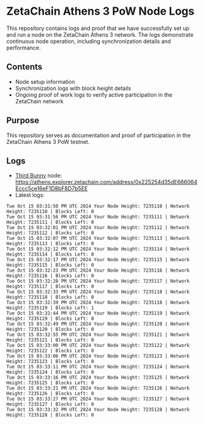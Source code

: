 # ZetaChain Athens 3 PoW Node Logs
This repository contains logs and proof that we have successfully set up and run a node on the ZetaChain Athens 3 network. The logs demonstrate continuous node operation, including synchronization details and performance.

## Contents
- Node setup information
- Synchronization logs with block height details
- Ongoing proof of work logs to verify active participation in the ZetaChain network

## Purpose
This repository serves as documentation and proof of participation in the ZetaChain Athens 3 PoW testnet.

## Logs

- [Third Bunny](https://thirdbunny.xyz/) node: https://athens.explorer.zetachain.com/address/0x225254d35dE666064Eccc5ce16eF1D8bF8D7b5EE
- Latest logs:
```
Tue Oct 15 03:31:50 PM UTC 2024 Your Node Height: 7235110 | Network Height: 7235110 | Blocks Left: 0
Tue Oct 15 03:31:56 PM UTC 2024 Your Node Height: 7235111 | Network Height: 7235111 | Blocks Left: 0
Tue Oct 15 03:32:01 PM UTC 2024 Your Node Height: 7235112 | Network Height: 7235112 | Blocks Left: 0
Tue Oct 15 03:32:07 PM UTC 2024 Your Node Height: 7235113 | Network Height: 7235113 | Blocks Left: 0
Tue Oct 15 03:32:12 PM UTC 2024 Your Node Height: 7235114 | Network Height: 7235114 | Blocks Left: 0
Tue Oct 15 03:32:17 PM UTC 2024 Your Node Height: 7235115 | Network Height: 7235115 | Blocks Left: 0
Tue Oct 15 03:32:23 PM UTC 2024 Your Node Height: 7235116 | Network Height: 7235116 | Blocks Left: 0
Tue Oct 15 03:32:28 PM UTC 2024 Your Node Height: 7235117 | Network Height: 7235117 | Blocks Left: 0
Tue Oct 15 03:32:33 PM UTC 2024 Your Node Height: 7235118 | Network Height: 7235118 | Blocks Left: 0
Tue Oct 15 03:32:39 PM UTC 2024 Your Node Height: 7235118 | Network Height: 7235119 | Blocks Left: 1
Tue Oct 15 03:32:44 PM UTC 2024 Your Node Height: 7235119 | Network Height: 7235119 | Blocks Left: 0
Tue Oct 15 03:32:49 PM UTC 2024 Your Node Height: 7235120 | Network Height: 7235120 | Blocks Left: 0
Tue Oct 15 03:32:55 PM UTC 2024 Your Node Height: 7235121 | Network Height: 7235121 | Blocks Left: 0
Tue Oct 15 03:33:00 PM UTC 2024 Your Node Height: 7235122 | Network Height: 7235122 | Blocks Left: 0
Tue Oct 15 03:33:06 PM UTC 2024 Your Node Height: 7235123 | Network Height: 7235123 | Blocks Left: 0
Tue Oct 15 03:33:11 PM UTC 2024 Your Node Height: 7235124 | Network Height: 7235124 | Blocks Left: 0
Tue Oct 15 03:33:16 PM UTC 2024 Your Node Height: 7235125 | Network Height: 7235125 | Blocks Left: 0
Tue Oct 15 03:33:21 PM UTC 2024 Your Node Height: 7235126 | Network Height: 7235126 | Blocks Left: 0
Tue Oct 15 03:33:27 PM UTC 2024 Your Node Height: 7235127 | Network Height: 7235127 | Blocks Left: 0
Tue Oct 15 03:33:32 PM UTC 2024 Your Node Height: 7235128 | Network Height: 7235128 | Blocks Left: 0
```
